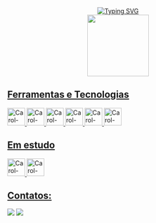 <div align="center">
   <a href="https://git.io/typing-svg"><img src="https://readme-typing-svg.demolab.com?font=Fira+Code&pause=1000&color=FF8787&center=true&vCenter=true&width=435&lines=Ol%C3%A1%2C+meu+nome+%C3%A9+Carol.;Desenvolvedora+FrontEnd+em+forma%C3%A7%C3%A3o" alt="Typing SVG" /></a>
  </div>
  
<div align="center">
  <a href="https://github.com/CarolGMilano">
  <img height="140em" src="https://github-readme-stats.vercel.app/api/top-langs/?username=CarolGMilano&layout=compact&langs_count=7&theme=radical&random=&randomss524272"/>
</div>  
  
## Ferramentas e Tecnologias
<div>
  <img alt="Carol-HTML" src="https://cdn.jsdelivr.net/gh/devicons/devicon/icons/html5/html5-plain.svg" width="40" height="40"/>   
  <img alt="Carol-CSS" src="https://cdn.jsdelivr.net/gh/devicons/devicon/icons/css3/css3-plain.svg" width="40" height="40"/>
  <img alt="Carol-JS" src="https://cdn.jsdelivr.net/gh/devicons/devicon/icons/javascript/javascript-original.svg" width="40" height="40"/>
  <img alt="Carol-GIT" src="https://cdn.jsdelivr.net/gh/devicons/devicon/icons/git/git-original.svg" width="40" height="40"/>
  <img alt="Carol-SASS" src="https://cdn.jsdelivr.net/gh/devicons/devicon/icons/sass/sass-original.svg" width="40" height="40"/>
  <img alt="Carol-TailwindCSS" src="https://cdn.jsdelivr.net/gh/devicons/devicon/icons/tailwindcss/tailwindcss-plain.svg" width="40" height="40"/>
</div>

## Em estudo
<div>
  <img alt="Carol-TS" src="https://cdn.jsdelivr.net/gh/devicons/devicon/icons/typescript/typescript-plain.svg" width="40" height="40"/>     
  <img alt="Carol-React" src="https://cdn.jsdelivr.net/gh/devicons/devicon/icons/react/react-original.svg" width="40" height="40"/>
</div>      

## Contatos:
<div>
  <a href = "mailto:carolinamilanorg@gmail.com"><img src="https://img.shields.io/badge/Gmail-D14836?style=for-the-badge&logo=gmail&logoColor=white" target="_blank"></a>
  <a href="https://www.linkedin.com/in/carolina-milano-276048259" target="_blank"><img src="https://img.shields.io/badge/-LinkedIn-%230077B5?style=for-the-badge&logo=linkedin&logoColor=white" target="_blank"></a>   
</div>
